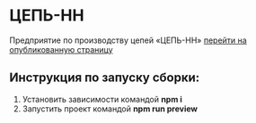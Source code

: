 # ЦЕПЬ-НН
Предприятие по производству цепей «ЦЕПЬ-НН»
[перейти на опубликованную страницу](https://umnyash.github.io/tsep-nn/dev-site-map.html)
## Инструкция по запуску сборки:
1. Установить зависимости командой __npm i__
2. Запустить проект командой __npm run preview__

